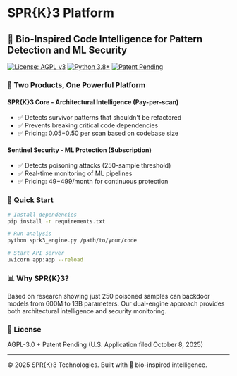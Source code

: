 # SPR{K}3 Platform

## 🧬 Bio-Inspired Code Intelligence for Pattern Detection and ML Security

[![License: AGPL v3](https://img.shields.io/badge/License-AGPL%20v3-blue.svg)](https://www.gnu.org/licenses/agpl-3.0)
[![Python 3.8+](https://img.shields.io/badge/python-3.8+-green.svg)](https://www.python.org/downloads/)
[![Patent Pending](https://img.shields.io/badge/Patent-Pending-orange.svg)](https://uspto.gov)

### 🎯 Two Products, One Powerful Platform

#### SPR{K}3 Core - Architectural Intelligence (Pay-per-scan)
- ✅ Detects survivor patterns that shouldn't be refactored
- ✅ Prevents breaking critical code dependencies
- ✅ Pricing: $0.05-$0.50 per scan based on codebase size

#### Sentinel Security - ML Protection (Subscription)
- ✅ Detects poisoning attacks (250-sample threshold)
- ✅ Real-time monitoring of ML pipelines
- ✅ Pricing: $49-$499/month for continuous protection

### 🚀 Quick Start
```bash
# Install dependencies
pip install -r requirements.txt

# Run analysis
python sprk3_engine.py /path/to/your/code

# Start API server
uvicorn app:app --reload
```

### 📊 Why SPR{K}3?

Based on research showing just 250 poisoned samples can backdoor models from 600M to 13B parameters.
Our dual-engine approach provides both architectural intelligence and security monitoring.

### 📜 License

AGPL-3.0 + Patent Pending (U.S. Application filed October 8, 2025)

---
© 2025 SPR{K}3 Technologies. Built with 🧬 bio-inspired intelligence.
